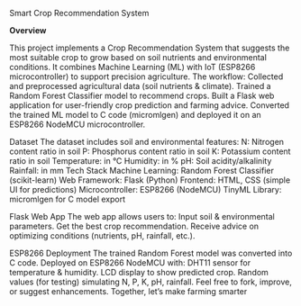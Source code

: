 Smart Crop Recommendation System


**Overview**

This project implements a Crop Recommendation System that suggests the most suitable crop to grow based on soil nutrients and environmental conditions. It combines Machine Learning (ML) with IoT (ESP8266 microcontroller) to support precision agriculture.
The workflow:
Collected and preprocessed agricultural data (soil nutrients & climate).
Trained a Random Forest Classifier model to recommend crops.
 Built a Flask web application for user-friendly crop prediction and farming advice.
 Converted the trained ML model to C code (micromlgen) and deployed it on an ESP8266 NodeMCU microcontroller.

Dataset
The dataset includes soil and environmental features:
N: Nitrogen content ratio in soil
P: Phosphorus content ratio in soil
K: Potassium content ratio in soil
Temperature: in °C
Humidity: in %
pH: Soil acidity/alkalinity
Rainfall: in mm
Tech Stack
Machine Learning: Random Forest Classifier (scikit-learn)
Web Framework: Flask (Python)
Frontend: HTML, CSS (simple UI for predictions)
Microcontroller: ESP8266 (NodeMCU)
TinyML Library: micromlgen for C model export

Flask Web App
The web app allows users to:
Input soil & environmental parameters.
Get the best crop recommendation.
Receive advice on optimizing conditions (nutrients, pH, rainfall, etc.).

ESP8266 Deployment
The trained Random Forest model was converted into C code.
Deployed on ESP8266 NodeMCU with:
DHT11 sensor for temperature & humidity.
LCD display to show predicted crop.
Random values (for testing) simulating N, P, K, pH, rainfall.
Feel free to fork, improve, or suggest enhancements. Together, let’s make farming smarter


